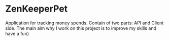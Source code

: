 # ZenKeeperPet
Application for tracking money spends. Contain of two parts: API and Client side. The main aim why I work on this project is to improve my skills and have a fun)       
